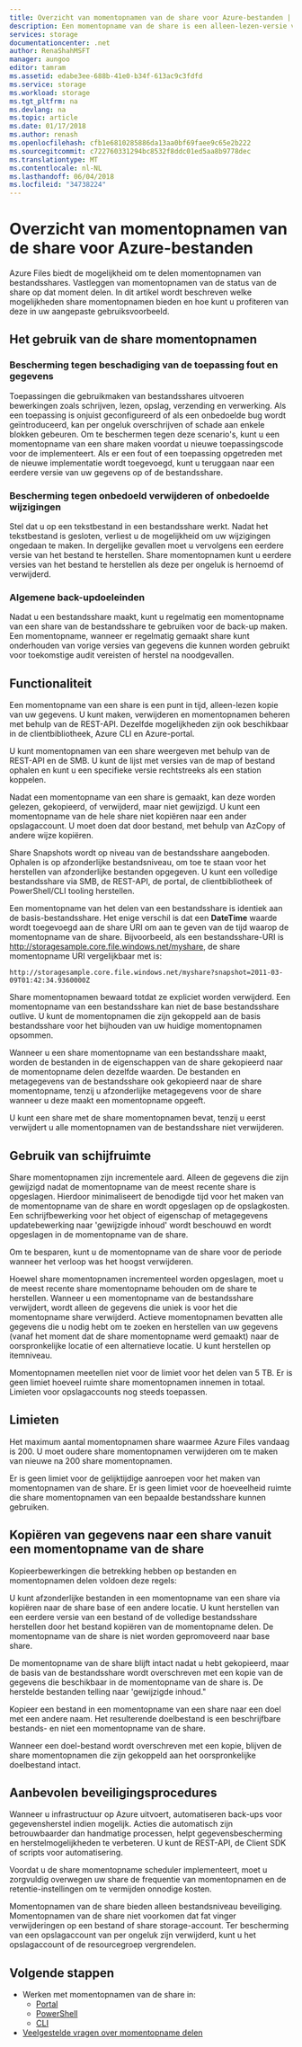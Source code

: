 ```yaml
---
title: Overzicht van momentopnamen van de share voor Azure-bestanden | Microsoft Docs
description: Een momentopname van de share is een alleen-lezen-versie van een Azure-bestanden-share die wordt uitgevoerd op een punt in tijd, als een manier om back-up van de share.
services: storage
documentationcenter: .net
author: RenaShahMSFT
manager: aungoo
editor: tamram
ms.assetid: edabe3ee-688b-41e0-b34f-613ac9c3fdfd
ms.service: storage
ms.workload: storage
ms.tgt_pltfrm: na
ms.devlang: na
ms.topic: article
ms.date: 01/17/2018
ms.author: renash
ms.openlocfilehash: cfb1e6810285886da13aa0bf69faee9c65e2b222
ms.sourcegitcommit: c722760331294bc8532f8ddc01ed5aa8b9778dec
ms.translationtype: MT
ms.contentlocale: nl-NL
ms.lasthandoff: 06/04/2018
ms.locfileid: "34738224"
---
```

# <a name="overview-of-share-snapshots-for-azure-files"></a>Overzicht van momentopnamen van de share voor Azure-bestanden 
Azure Files biedt de mogelijkheid om te delen momentopnamen van bestandsshares. Vastleggen van momentopnamen van de status van de share op dat moment delen. In dit artikel wordt beschreven welke mogelijkheden share momentopnamen bieden en hoe kunt u profiteren van deze in uw aangepaste gebruiksvoorbeeld.

## <a name="when-to-use-share-snapshots"></a>Het gebruik van de share momentopnamen

### <a name="protection-against-application-error-and-data-corruption"></a>Bescherming tegen beschadiging van de toepassing fout en gegevens
Toepassingen die gebruikmaken van bestandsshares uitvoeren bewerkingen zoals schrijven, lezen, opslag, verzending en verwerking. Als een toepassing is onjuist geconfigureerd of als een onbedoelde bug wordt geïntroduceerd, kan per ongeluk overschrijven of schade aan enkele blokken gebeuren. Om te beschermen tegen deze scenario's, kunt u een momentopname van een share maken voordat u nieuwe toepassingscode voor de implementeert. Als er een fout of een toepassing opgetreden met de nieuwe implementatie wordt toegevoegd, kunt u teruggaan naar een eerdere versie van uw gegevens op of de bestandsshare. 

### <a name="protection-against-accidental-deletions-or-unintended-changes"></a>Bescherming tegen onbedoeld verwijderen of onbedoelde wijzigingen
Stel dat u op een tekstbestand in een bestandsshare werkt. Nadat het tekstbestand is gesloten, verliest u de mogelijkheid om uw wijzigingen ongedaan te maken. In dergelijke gevallen moet u vervolgens een eerdere versie van het bestand te herstellen. Share momentopnamen kunt u eerdere versies van het bestand te herstellen als deze per ongeluk is hernoemd of verwijderd.

### <a name="general-backup-purposes"></a>Algemene back-updoeleinden
Nadat u een bestandsshare maakt, kunt u regelmatig een momentopname van een share van de bestandsshare te gebruiken voor de back-up maken. Een momentopname, wanneer er regelmatig gemaakt share kunt onderhouden van vorige versies van gegevens die kunnen worden gebruikt voor toekomstige audit vereisten of herstel na noodgevallen.

## <a name="capabilities"></a>Functionaliteit
Een momentopname van een share is een punt in tijd, alleen-lezen kopie van uw gegevens. U kunt maken, verwijderen en momentopnamen beheren met behulp van de REST-API. Dezelfde mogelijkheden zijn ook beschikbaar in de clientbibliotheek, Azure CLI en Azure-portal. 

U kunt momentopnamen van een share weergeven met behulp van de REST-API en de SMB. U kunt de lijst met versies van de map of bestand ophalen en kunt u een specifieke versie rechtstreeks als een station koppelen. 

Nadat een momentopname van een share is gemaakt, kan deze worden gelezen, gekopieerd, of verwijderd, maar niet gewijzigd. U kunt een momentopname van de hele share niet kopiëren naar een ander opslagaccount. U moet doen dat door bestand, met behulp van AzCopy of andere wijze kopiëren.

Share Snapshots wordt op niveau van de bestandsshare aangeboden. Ophalen is op afzonderlijke bestandsniveau, om toe te staan voor het herstellen van afzonderlijke bestanden opgegeven. U kunt een volledige bestandsshare via SMB, de REST-API, de portal, de clientbibliotheek of PowerShell/CLI tooling herstellen.

Een momentopname van het delen van een bestandsshare is identiek aan de basis-bestandsshare. Het enige verschil is dat een **DateTime** waarde wordt toegevoegd aan de share URI om aan te geven van de tijd waarop de momentopname van de share. Bijvoorbeeld, als een bestandsshare-URI is http://storagesample.core.file.windows.net/myshare, de share momentopname URI vergelijkbaar met is:
```
http://storagesample.core.file.windows.net/myshare?snapshot=2011-03-09T01:42:34.9360000Z
```

Share momentopnamen bewaard totdat ze expliciet worden verwijderd. Een momentopname van een bestandsshare kan niet de base bestandsshare outlive. U kunt de momentopnamen die zijn gekoppeld aan de basis bestandsshare voor het bijhouden van uw huidige momentopnamen opsommen. 

Wanneer u een share momentopname van een bestandsshare maakt, worden de bestanden in de eigenschappen van de share gekopieerd naar de momentopname delen dezelfde waarden. De bestanden en metagegevens van de bestandsshare ook gekopieerd naar de share momentopname, tenzij u afzonderlijke metagegevens voor de share wanneer u deze maakt een momentopname opgeeft.

U kunt een share met de share momentopnamen bevat, tenzij u eerst verwijdert u alle momentopnamen van de bestandsshare niet verwijderen.

## <a name="space-usage"></a>Gebruik van schijfruimte 
Share momentopnamen zijn incrementele aard. Alleen de gegevens die zijn gewijzigd nadat de momentopname van de meest recente share is opgeslagen. Hierdoor minimaliseert de benodigde tijd voor het maken van de momentopname van de share en wordt opgeslagen op de opslagkosten. Een schrijfbewerking voor het object of eigenschap of metagegevens updatebewerking naar 'gewijzigde inhoud' wordt beschouwd en wordt opgeslagen in de momentopname van de share. 

Om te besparen, kunt u de momentopname van de share voor de periode wanneer het verloop was het hoogst verwijderen.

Hoewel share momentopnamen incrementeel worden opgeslagen, moet u de meest recente share momentopname behouden om de share te herstellen. Wanneer u een momentopname van de bestandsshare verwijdert, wordt alleen de gegevens die uniek is voor het die momentopname share verwijderd. Actieve momentopnamen bevatten alle gegevens die u nodig hebt om te zoeken en herstellen van uw gegevens (vanaf het moment dat de share momentopname werd gemaakt) naar de oorspronkelijke locatie of een alternatieve locatie. U kunt herstellen op itemniveau.

Momentopnamen meetellen niet voor de limiet voor het delen van 5 TB. Er is geen limiet hoeveel ruimte share momentopnamen innemen in totaal. Limieten voor opslagaccounts nog steeds toepassen.

## <a name="limits"></a>Limieten
Het maximum aantal momentopnamen share waarmee Azure Files vandaag is 200. U moet oudere share momentopnamen verwijderen om te maken van nieuwe na 200 share momentopnamen. 

Er is geen limiet voor de gelijktijdige aanroepen voor het maken van momentopnamen van de share. Er is geen limiet voor de hoeveelheid ruimte die share momentopnamen van een bepaalde bestandsshare kunnen gebruiken. 

## <a name="copying-data-back-to-a-share-from-share-snapshot"></a>Kopiëren van gegevens naar een share vanuit een momentopname van de share
Kopieerbewerkingen die betrekking hebben op bestanden en momentopnamen delen voldoen deze regels:

U kunt afzonderlijke bestanden in een momentopname van een share via kopiëren naar de share base of een andere locatie. U kunt herstellen van een eerdere versie van een bestand of de volledige bestandsshare herstellen door het bestand kopiëren van de momentopname delen. De momentopname van de share is niet worden gepromoveerd naar base share. 

De momentopname van de share blijft intact nadat u hebt gekopieerd, maar de basis van de bestandsshare wordt overschreven met een kopie van de gegevens die beschikbaar in de momentopname van de share is. De herstelde bestanden telling naar 'gewijzigde inhoud."

Kopieer een bestand in een momentopname van een share naar een doel met een andere naam. Het resulterende doelbestand is een beschrijfbare bestands- en niet een momentopname van de share.

Wanneer een doel-bestand wordt overschreven met een kopie, blijven de share momentopnamen die zijn gekoppeld aan het oorspronkelijke doelbestand intact.

## <a name="general-best-practices"></a>Aanbevolen beveiligingsprocedures 
Wanneer u infrastructuur op Azure uitvoert, automatiseren back-ups voor gegevensherstel indien mogelijk. Acties die automatisch zijn betrouwbaarder dan handmatige processen, helpt gegevensbescherming en herstelmogelijkheden te verbeteren. U kunt de REST-API, de Client SDK of scripts voor automatisering.

Voordat u de share momentopname scheduler implementeert, moet u zorgvuldig overwegen uw share de frequentie van momentopnamen en de retentie-instellingen om te vermijden onnodige kosten.

Momentopnamen van de share bieden alleen bestandsniveau beveiliging. Momentopnamen van de share niet voorkomen dat fat vinger verwijderingen op een bestand of share storage-account. Ter bescherming van een opslagaccount van per ongeluk zijn verwijderd, kunt u het opslagaccount of de resourcegroep vergrendelen.

## <a name="next-steps"></a>Volgende stappen
- Werken met momentopnamen van de share in:
    - [Portal](storage-how-to-use-files-portal.md#create-and-modify-share-snapshots)
    - [PowerShell](storage-how-to-use-files-powershell.md#create-and-modify-share-snapshots)
    - [CLI](storage-how-to-use-files-cli.md#create-and-modify-share-snapshots)
- [Veelgestelde vragen over momentopname delen](storage-files-faq.md#share-snapshots)